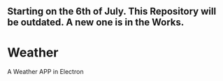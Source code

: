 ## Starting on the 6th of July. This Repository will be outdated. A new one is in the Works.

# Weather
A Weather APP in Electron
